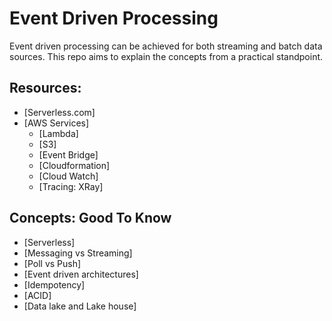 # Event Driven Processing
Event driven processing can be achieved for both streaming and batch data sources. This repo aims to explain the concepts
from a practical standpoint.

## Resources:
* [Serverless.com]
* [AWS Services]
  * [Lambda]
  * [S3]
  * [Event Bridge]
  * [Cloudformation]
  * [Cloud Watch]
  * [Tracing: XRay]

## Concepts: Good To Know
* [Serverless]
* [Messaging vs Streaming]
* [Poll vs Push]
* [Event driven architectures]
* [Idempotency]
* [ACID]
* [Data lake and Lake house]
